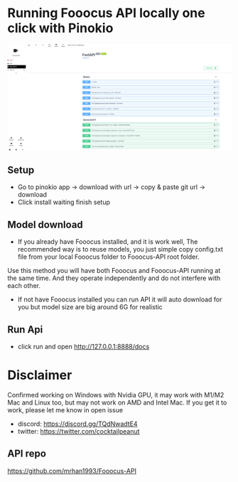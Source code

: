 # Running Fooocus API locally one click with Pinokio

<img  src="./image.png" />

## Setup

- Go to pinokio app -> download with url -> copy & paste git url -> download
- Click install waiting finish setup

## Model download

- If you already have Fooocus installed, and it is work well, The recommended way is to reuse models, you just simple copy config.txt file from your local Fooocus folder to Fooocus-API root folder.

Use this method you will have both Fooocus and Fooocus-API running at the same time. And they operate independently and do not interfere with each other.

- If not have Fooocus installed you can run API it will auto download for you but model size are big around 6G for realistic

## Run Api

- click run and open <http://127.0.0.1:8888/docs>

# Disclaimer

Confirmed working on Windows with Nvidia GPU, it may work with M1/M2 Mac and Linux too, but may not work on AMD and Intel Mac. If you get it to work, please let me know in open issue

- discord: https://discord.gg/TQdNwadtE4
- twitter: https://twitter.com/cocktailpeanut

## API repo

<https://github.com/mrhan1993/Fooocus-API>
